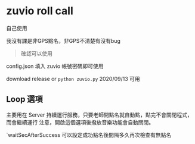 # zuvio roll call

自己使用

我沒有課是非GPS點名，非GPS不清楚有沒有bug
> 確認可以使用

config.json 填入 zuvio 帳號密碼即可使用

download release or `python zuvio.py`
2020/09/13 可用


## Loop 選項

主要用在 Server 持續運行服務，只要老師開點名就自動點，點完不會關閉程式，而會繼續運行
注意，開啟這個選項後撥放音樂功能會自動關閉。

`waitSecAfterSuccess 可以設定成功點名後間隔多久再次檢查有無點名